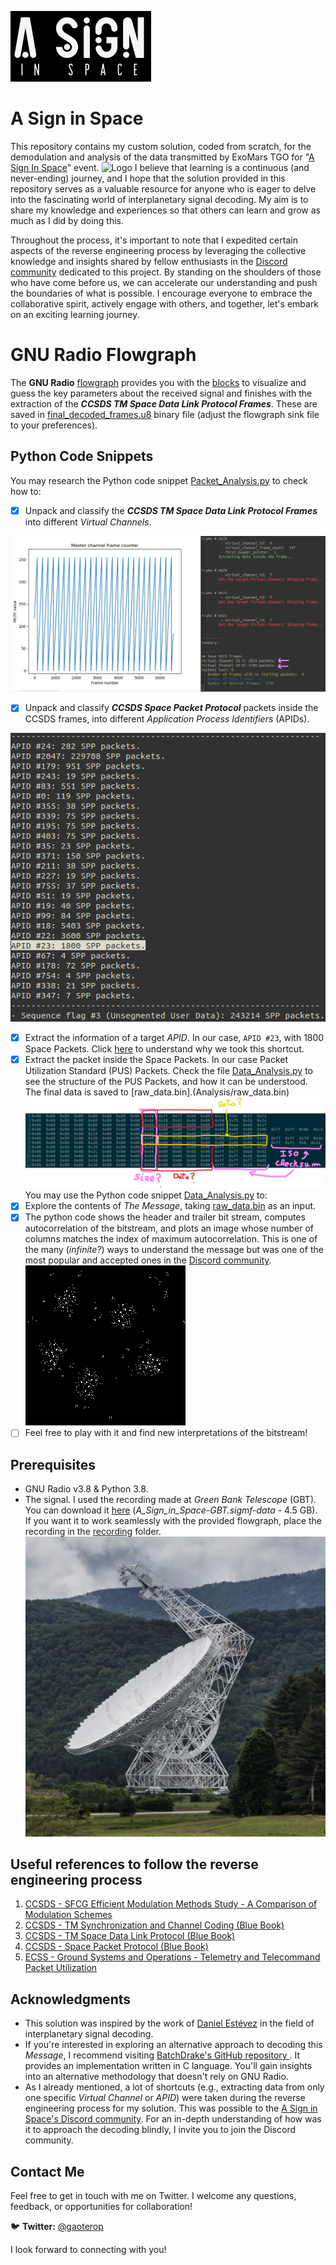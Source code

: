 ![Logo](resources/logo.gif)
# A Sign in Space
This repository contains my custom solution, coded from scratch, for the demodulation and analysis of the data transmitted by ExoMars TGO for "[A Sign In Space](https://asignin.space)" event. 
![Logo](resources/tgo.gif)
I believe that learning is a continuous (and never-ending) journey, and I hope that the solution provided in this repository serves as a valuable resource for anyone who is eager to delve into the fascinating world of interplanetary signal decoding. My aim is to share my knowledge and experiences so that others can learn and grow as much as I did by doing this. 

Throughout the process, it's important to note that I expedited certain aspects of the reverse engineering process by leveraging the collective knowledge and insights shared by fellow enthusiasts in the [Discord community](https://discord.com/invite/2upxzmZkqY) dedicated to this project. By standing on the shoulders of those who have come before us, we can accelerate our understanding and push the boundaries of what is possible. I encourage everyone to embrace the collaborative spirit, actively engage with others, and together, let's embark on an exciting learning journey.

# GNU Radio Flowgraph
The **GNU Radio** [flowgraph](Demodulation.grc) provides you with the [blocks](resources/Demodulation.pdf) to visualize and guess the key parameters about the received signal and finishes with the extraction of the **_CCSDS TM Space Data Link Protocol Frames_**. These are saved in [final_decoded_frames.u8](final_decoded_frames.u8) binary file (adjust the flowgraph sink file to your preferences).

## Python Code Snippets

You may research the Python code snippet [Packet_Analysis.py](Analysis/Packet_Analysis.py) to check how to:
 - [x] Unpack and classify the **_CCSDS TM Space Data Link Protocol Frames_** into different _Virtual Channels_.

 ![Logo](resources/virtual_channels.png)
 
- [x] Unpack and classify **_CCSDS Space Packet Protocol_** packets inside the CCSDS frames, into different _Application Process Identifiers_ (APIDs).

![Logo](resources/apids.png)

- [x] Extract the information of a target _APID_. In our case, `APID #23`, with 1800 Space Packets. Click [here](https://youtu.be/zgQq36IR-Lk?t=2408) to understand why we took this shortcut.
- [x]  Extract the packet inside the Space Packets. In our case Packet Utilization Standard (PUS) Packets. Check the file [Data_Analysis.py](Analysis/Data_reverse_engineering) to see the structure of the PUS Packets, and how it can be understood. The final data is saved to [raw_data.bin].(Analysis/raw_data.bin)
![Logo](resources/Data_Memory_Dump.png)
You may use the Python code snippet [Data_Analysis.py](Analysis/Data_Analysis.py) to:
- [x] Explore the contents of *The Message*, taking [raw_data.bin](Analysis/raw_data.bin) as an input.
- [x] The python code shows the header and trailer bit stream, computes autocorrelation of the bitstream, and plots an image whose number of columns matches the index of maximum autocorrelation. This is one of the many (*infinite?*) ways to understand the message but was one of the most popular and accepted ones in the [Discord community](https://discord.com/invite/2upxzmZkqY).
![Logo](resources/The_Message_asImage.png)
- [ ] Feel free to play with it and find new interpretations of the bitstream!

## Prerequisites

- GNU Radio v3.8 & Python 3.8.
- The signal. I used the recording made at *Green Bank Telescope* (GBT).  You can download it [here](https://zenodo.org/record/7982936#.ZHXl_3ZBy3B) (*A_Sign_in_Space-GBT.sigmf-data* - 4.5 GB). If you want it to work seamlessly with the provided flowgraph, place the recording in the [recording](recording/) folder.
![Logo](resources/GBT.png)

## Useful references to follow the reverse engineering process
1. [CCSDS - SFCG Efficient Modulation Methods Study - A Comparison of Modulation Schemes](resources/CCSDS-SFCG_Efficient_Modulation_Methods_Study-A_Comparison_of_Modulation_Schemes.pdf)
2. [CCSDS - TM Synchronization and Channel Coding (Blue Book)](resources/CCSDS_TM_Synchronization_and_Channel_Coding.pdf)
3. [CCSDS - TM Space Data Link Protocol (Blue Book)](resources/CCSDS_TM_Space_Data_Link_Protocol.pdf)
4. [CCSDS - Space Packet Protocol (Blue Book)](resources/CCSDS_Space_Packet_Protocol.pdf)
5. [ECSS - Ground Systems and Operations - Telemetry and Telecommand Packet Utilization](resources/ECSS_Ground_Systems_and_Operations-Telemetry_and_Telecommand_Packet_Utilization.pdf)

## Acknowledgments

-   This solution was inspired by the work of [Daniel Estévez](https://github.com/daniestevez/grcon2020-workshop/) in the field of interplanetary signal decoding.
- If you're interested in exploring an alternative approach to decoding this *Message*, I recommend visiting [BatchDrake's GitHub repository ](https://github.com/BatchDrake/ASignInSpace). It provides an implementation written in C language. You'll gain insights into an alternative methodology that doesn't rely on GNU Radio.
- As I already mentioned, a lot of shortcuts (e.g., extracting data from only one specific *Virtual Channel* or *APID*) were taken during the reverse engineering process for my solution. This was possible to the [A Sign in Space's Discord community](https://discord.com/invite/2upxzmZkqY). For an in-depth understanding of how was it to approach the decoding blindly, I invite you to join the Discord community. 

## Contact Me

Feel free to get in touch with me on Twitter. I welcome any questions, feedback, or opportunities for collaboration!

🐦 **Twitter:** [@gaoterop](https://twitter.com/gaoterop)

I look forward to connecting with you!
